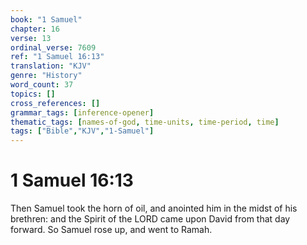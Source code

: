 ```yaml
---
book: "1 Samuel"
chapter: 16
verse: 13
ordinal_verse: 7609
ref: "1 Samuel 16:13"
translation: "KJV"
genre: "History"
word_count: 37
topics: []
cross_references: []
grammar_tags: [inference-opener]
thematic_tags: [names-of-god, time-units, time-period, time]
tags: ["Bible","KJV","1-Samuel"]
---
```


# 1 Samuel 16:13

Then Samuel took the horn of oil, and anointed him in the midst of his brethren: and the Spirit of the LORD came upon David from that day forward. So Samuel rose up, and went to Ramah.
